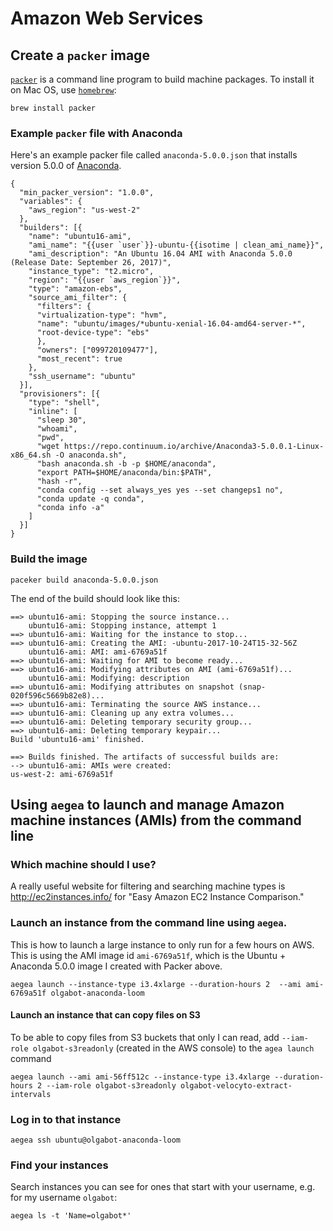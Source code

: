 # Amazon Web Services

## Create a `packer` image

[`packer`](https://www.packer.io/) is a command line program to build machine
packages. To install it on Mac OS, use [`homebrew`](https://brew.sh/):

```
brew install packer
```

### Example `packer` file with Anaconda

Here's an example packer file called `anaconda-5.0.0.json` that installs version 5.0.0 of [Anaconda](https://www.anaconda.com/download/#linux).

```
{
  "min_packer_version": "1.0.0",
  "variables": {
    "aws_region": "us-west-2"
  },
  "builders": [{
    "name": "ubuntu16-ami",
    "ami_name": "{{user `user`}}-ubuntu-{{isotime | clean_ami_name}}",
    "ami_description": "An Ubuntu 16.04 AMI with Anaconda 5.0.0 (Release Date: September 26, 2017)",
    "instance_type": "t2.micro",
    "region": "{{user `aws_region`}}",
    "type": "amazon-ebs",
    "source_ami_filter": {
      "filters": {
      "virtualization-type": "hvm",
      "name": "ubuntu/images/*ubuntu-xenial-16.04-amd64-server-*",
      "root-device-type": "ebs"
      },
      "owners": ["099720109477"],
      "most_recent": true
    },
    "ssh_username": "ubuntu"
  }],
  "provisioners": [{
    "type": "shell",
    "inline": [
      "sleep 30",
      "whoami",
      "pwd",
      "wget https://repo.continuum.io/archive/Anaconda3-5.0.0.1-Linux-x86_64.sh -O anaconda.sh",
      "bash anaconda.sh -b -p $HOME/anaconda",
      "export PATH=$HOME/anaconda/bin:$PATH",
      "hash -r",
      "conda config --set always_yes yes --set changeps1 no",
      "conda update -q conda",
      "conda info -a"
    ]
  }]
}
```

### Build the image

```
paceker build anaconda-5.0.0.json
```

The end of the build should look like this:

```
==> ubuntu16-ami: Stopping the source instance...
    ubuntu16-ami: Stopping instance, attempt 1
==> ubuntu16-ami: Waiting for the instance to stop...
==> ubuntu16-ami: Creating the AMI: -ubuntu-2017-10-24T15-32-56Z
    ubuntu16-ami: AMI: ami-6769a51f
==> ubuntu16-ami: Waiting for AMI to become ready...
==> ubuntu16-ami: Modifying attributes on AMI (ami-6769a51f)...
    ubuntu16-ami: Modifying: description
==> ubuntu16-ami: Modifying attributes on snapshot (snap-020f596c5669b82e8)...
==> ubuntu16-ami: Terminating the source AWS instance...
==> ubuntu16-ami: Cleaning up any extra volumes...
==> ubuntu16-ami: Deleting temporary security group...
==> ubuntu16-ami: Deleting temporary keypair...
Build 'ubuntu16-ami' finished.

==> Builds finished. The artifacts of successful builds are:
--> ubuntu16-ami: AMIs were created:
us-west-2: ami-6769a51f
```

## Using `aegea` to launch and manage Amazon machine instances (AMIs) from the command line

### Which machine should I use?

A really useful website for filtering and searching machine types is http://ec2instances.info/ for "Easy Amazon EC2 Instance Comparison."

### Launch an instance from the command line using `aegea`.

This is how to launch a large instance to only run for a few hours on AWS. This
is using the AMI image id `ami-6769a51f`, which is the Ubuntu + Anaconda 5.0.0
image I created with Packer above.

```
aegea launch --instance-type i3.4xlarge --duration-hours 2  --ami ami-6769a51f olgabot-anaconda-loom
```

#### Launch an instance that can copy files on S3

To be able to copy files from S3 buckets that only I can read, add `--iam-role olgabot-s3readonly` (created in the AWS console) to the `agea launch` command

```
aegea launch --ami ami-56ff512c --instance-type i3.4xlarge --duration-hours 2 --iam-role olgabot-s3readonly olgabot-velocyto-extract-intervals
```

### Log in to that instance
```
aegea ssh ubuntu@olgabot-anaconda-loom
```

### Find your instances

Search instances you can see for ones that start with your username, e.g. for
my username `olgabot`:

```
aegea ls -t 'Name=olgabot*'
```
